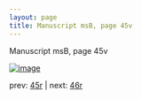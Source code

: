 ```yaml
---
layout: page
title: Manuscript msB, page 45v
---
```


Manuscript msB, page 45v

[![image](http://www.homermultitext.org/iipsrv?OBJ=IIP,1.0&FIF=/project/homer/pyramidal/deepzoom/hmt/vbbifolio/v1/vb_45v_46r.tif&WID=100&CVT=JPEG)](http://www.homermultitext.org/ict2/?urn=urn:cite2:hmt:vbbifolio.v1:vb_45v_46r)

prev:  [45r](../45r) | next:  [46r](../46r)

